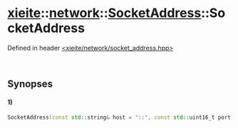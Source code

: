 # [xieite](../../../../../../xieite.md)\:\:[network](../../../../../../network.md)\:\:[SocketAddress](../../../../socket_address.md)\:\:SocketAddress
Defined in header [<xieite/network/socket_address.hpp>](../../../../../../../include/xieite/network/socket_address.hpp)

&nbsp;

## Synopses
#### 1)
```cpp
SocketAddress(const std::string& host = "::", const std::uint16_t port = 0);
```
